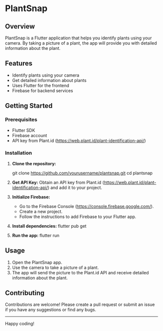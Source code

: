 # PlantSnap

## Overview
PlantSnap is a Flutter application that helps you identify plants using your camera. By taking a picture of a plant, the app will provide you with detailed information about the plant.

## Features
- Identify plants using your camera
- Get detailed information about plants
- Uses Flutter for the frontend
- Firebase for backend services

## Getting Started

### Prerequisites
- Flutter SDK
- Firebase account
- API key from Plant.id (https://web.plant.id/plant-identification-api/)

### Installation

1. **Clone the repository:**

   git clone https://github.com/yourusername/plantsnap.git
   cd plantsnap
 

2. **Get API Key:**
   Obtain an API key from Plant.id (https://web.plant.id/plant-identification-api/) and add it to your project.

3. **Initialize Firebase:**
   - Go to the Firebase Console (https://console.firebase.google.com/).
   - Create a new project.
   - Follow the instructions to add Firebase to your Flutter app.
   
4. **Install dependencies:**
   flutter pub get

5. **Run the app:**
   flutter run

## Usage
1. Open the PlantSnap app.
2. Use the camera to take a picture of a plant.
3. The app will send the picture to the Plant.id API and receive detailed information about the plant.

## Contributing
Contributions are welcome! Please create a pull request or submit an issue if you have any suggestions or find any bugs.

---

Happy coding!
